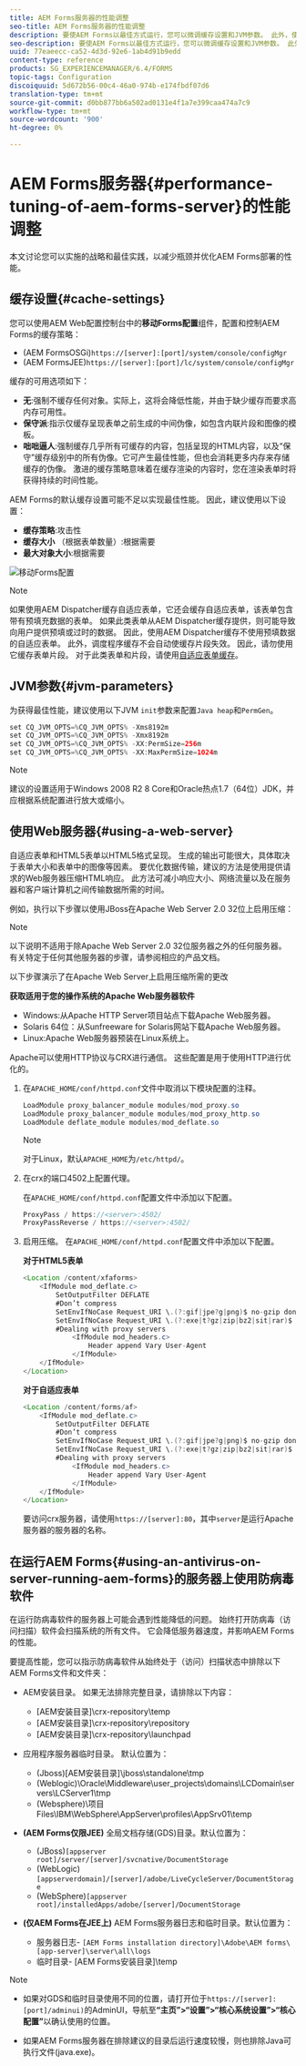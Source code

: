 ```yaml
---
title: AEM Forms服务器的性能调整
seo-title: AEM Forms服务器的性能调整
description: 要使AEM Forms以最佳方式运行，您可以微调缓存设置和JVM参数。 此外，使用Web服务器可以增强AEM Forms部署的性能。
seo-description: 要使AEM Forms以最佳方式运行，您可以微调缓存设置和JVM参数。 此外，使用Web服务器可以增强AEM Forms部署的性能。
uuid: 77eaeecc-ca52-4d3d-92e6-1ab4d91b9edd
content-type: reference
products: SG_EXPERIENCEMANAGER/6.4/FORMS
topic-tags: Configuration
discoiquuid: 5d672b56-00c4-46a0-974b-e174fbdf07d6
translation-type: tm+mt
source-git-commit: d0bb877bb6a502ad0131e4f1a7e399caa474a7c9
workflow-type: tm+mt
source-wordcount: '900'
ht-degree: 0%

---
```



# AEM Forms服务器{#performance-tuning-of-aem-forms-server}的性能调整

本文讨论您可以实施的战略和最佳实践，以减少瓶颈并优化AEM Forms部署的性能。

## 缓存设置{#cache-settings}

您可以使用AEM Web配置控制台中的&#x200B;**移动Forms配置**&#x200B;组件，配置和控制AEM Forms的缓存策略：

* (AEM FormsOSGi)`https://[server]:[port]/system/console/configMgr`
* (AEM FormsJEE)`https://[server]:[port]/lc/system/console/configMgr`

缓存的可用选项如下：

* **无**:强制不缓存任何对象。实际上，这将会降低性能，并由于缺少缓存而要求高内存可用性。
* **保守派**:指示仅缓存呈现表单之前生成的中间伪像，如包含内联片段和图像的模板。
* **咄咄逼人**:强制缓存几乎所有可缓存的内容，包括呈现的HTML内容，以及“保守”缓存级别中的所有伪像。它可产生最佳性能，但也会消耗更多内存来存储缓存的伪像。 激进的缓存策略意味着在缓存渲染的内容时，您在渲染表单时将获得持续的时间性能。

AEM Forms的默认缓存设置可能不足以实现最佳性能。 因此，建议使用以下设置：

* **缓存策略**:攻击性
* **缓存大小** （根据表单数量）:根据需要
* **最大对象大小**:根据需要

![移动Forms配置](assets/snap.png)

>[!NOTE]
>
>如果使用AEM Dispatcher缓存自适应表单，它还会缓存自适应表单，该表单包含带有预填充数据的表单。 如果此类表单从AEM Dispatcher缓存提供，则可能导致向用户提供预填或过时的数据。 因此，使用AEM Dispatcher缓存不使用预填数据的自适应表单。 此外，调度程序缓存不会自动使缓存片段失效。 因此，请勿使用它缓存表单片段。 对于此类表单和片段，请使用[自适应表单缓存](/help/forms/using/configure-adaptive-forms-cache.md)。

## JVM参数{#jvm-parameters}

为获得最佳性能，建议使用以下JVM `init`参数来配置`Java heap`和`PermGen`。

```java
set CQ_JVM_OPTS=%CQ_JVM_OPTS% -Xms8192m
set CQ_JVM_OPTS=%CQ_JVM_OPTS% -Xmx8192m
set CQ_JVM_OPTS=%CQ_JVM_OPTS% -XX:PermSize=256m
set CQ_JVM_OPTS=%CQ_JVM_OPTS% -XX:MaxPermSize=1024m
```

>[!NOTE]
>
>建议的设置适用于Windows 2008 R2 8 Core和Oracle热点1.7（64位）JDK，并应根据系统配置进行放大或缩小。

## 使用Web服务器{#using-a-web-server}

自适应表单和HTML5表单以HTML5格式呈现。 生成的输出可能很大，具体取决于表单大小和表单中的图像等因素。 要优化数据传输，建议的方法是使用提供请求的Web服务器压缩HTML响应。 此方法可减小响应大小、网络流量以及在服务器和客户端计算机之间传输数据所需的时间。

例如，执行以下步骤以使用JBoss在Apache Web Server 2.0 32位上启用压缩：

>[!NOTE]
>
>以下说明不适用于除Apache Web Server 2.0 32位服务器之外的任何服务器。 有关特定于任何其他服务器的步骤，请参阅相应的产品文档。

以下步骤演示了在Apache Web Server上启用压缩所需的更改

**获取适用于您的操作系统的Apache Web服务器软件**

* Windows:从Apache HTTP Server项目站点下载Apache Web服务器。
* Solaris 64位：从Sunfreeware for Solaris网站下载Apache Web服务器。
* Linux:Apache Web服务器预装在Linux系统上。

Apache可以使用HTTP协议与CRX进行通信。 这些配置是用于使用HTTP进行优化的。

1. 在`APACHE_HOME/conf/httpd.conf`文件中取消以下模块配置的注释。

   ```java
   LoadModule proxy_balancer_module modules/mod_proxy.so
   LoadModule proxy_balancer_module modules/mod_proxy_http.so
   LoadModule deflate_module modules/mod_deflate.so
   ```

   >[!NOTE]
   >
   >对于Linux，默认`APACHE_HOME`为`/etc/httpd/`。

1. 在crx的端口4502上配置代理。

   在`APACHE_HOME/conf/httpd.conf`配置文件中添加以下配置。

   ```java
   ProxyPass / https://<server>:4502/
   ProxyPassReverse / https://<server>:4502/
   ```

1. 启用压缩。 在`APACHE_HOME/conf/httpd.conf`配置文件中添加以下配置。

   **对于HTML5表单**

   ```java
   <Location /content/xfaforms>
       <IfModule mod_deflate.c>
           SetOutputFilter DEFLATE
           #Don’t compress
           SetEnvIfNoCase Request_URI \.(?:gif|jpe?g|png)$ no-gzip dont-vary
           SetEnvIfNoCase Request_URI \.(?:exe|t?gz|zip|bz2|sit|rar)$ no-gzip dont-vary
           #Dealing with proxy servers
               <IfModule mod_headers.c>
                   Header append Vary User-Agent
               </IfModule>
       </IfModule>
   </Location>
   ```

   **对于自适应表单**

   ```java
   <Location /content/forms/af>
       <IfModule mod_deflate.c>
           SetOutputFilter DEFLATE
           #Don’t compress
           SetEnvIfNoCase Request_URI \.(?:gif|jpe?g|png)$ no-gzip dont-vary
           SetEnvIfNoCase Request_URI \.(?:exe|t?gz|zip|bz2|sit|rar)$ no-gzip dont-vary
           #Dealing with proxy servers
               <IfModule mod_headers.c>
                   Header append Vary User-Agent
               </IfModule>
       </IfModule>
   </Location>
   ```

   要访问crx服务器，请使用`https://[server]:80`，其中`server`是运行Apache服务器的服务器的名称。

## 在运行AEM Forms{#using-an-antivirus-on-server-running-aem-forms}的服务器上使用防病毒软件

在运行防病毒软件的服务器上可能会遇到性能降低的问题。 始终打开防病毒（访问扫描）软件会扫描系统的所有文件。 它会降低服务器速度，并影响AEM Forms的性能。

要提高性能，您可以指示防病毒软件从始终处于（访问）扫描状态中排除以下AEM Forms文件和文件夹：

* AEM安装目录。 如果无法排除完整目录，请排除以下内容：

   * [AEM安装目录]\crx-repository\temp
   * [AEM安装目录]\crx-repository\repository
   * [AEM安装目录]\crx-repository\launchpad

* 应用程序服务器临时目录。 默认位置为：

   * (Jboss)[AEM安装目录]\jboss\standalone\tmp
   * (Weblogic)\Oracle\Middleware\user_projects\domains\LCDomain\servers\LCServer1\tmp
   * (Websphere)\项目Files\IBM\WebSphere\AppServer\profiles\AppSrv01\temp

* **(AEM Forms仅限JEE)** 全局文档存储(GDS)目录。默认位置为：

   * (JBoss)`[appserver root]/server/[server]/svcnative/DocumentStorage`
   * (WebLogic)`[appserverdomain]/[server]/adobe/LiveCycleServer/DocumentStorage`
   * (WebSphere)`[appserver root]/installedApps/adobe/[server]/DocumentStorage`

* **(仅AEM Forms在JEE上)** AEM Forms服务器日志和临时目录。默认位置为：

   * 服务器日志- `[AEM Forms installation directory]\Adobe\AEM forms\[app-server]\server\all\logs`
   * 临时目录- [AEM Forms安装目录]\temp

>[!NOTE]
>
>* 如果对GDS和临时目录使用不同的位置，请打开位于`https://[server]:[port]/adminui)`的AdminUI，导航至&#x200B;**“主页”>“设置”>“核心系统设置”>“核心配置”**&#x200B;以确认使用的位置。

* 如果AEM Forms服务器在排除建议的目录后运行速度较慢，则也排除Java可执行文件(java.exe)。



